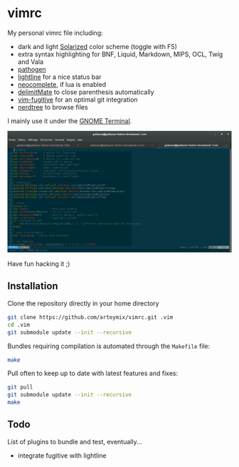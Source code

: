 vimrc
=====
My personal vimrc file including:
* dark and light [Solarized](http://ethanschoonover.com/solarized) color scheme (toggle with F5)
* extra syntax highlighting for BNF, Liquid, Markdown, MIPS, OCL, Twig and Vala
* [pathogen](https://github.com/tpope/vim-pathogen)
* [lightline](https://github.com/itchyny/lightline.vim) for a nice status bar
* [neocomplete](https://github.com/Shougo/neocomplete.vim), if lua is enabled
* [delimitMate](https://github.com/Raimondi/delimitMate) to close parenthesis automatically
* [vim-fugitive](https://github.com/tpope/vim-fugitive) for an optimal git integration
* [nerdtree](https://github.com/scrooloose/nerdtree) to browse files

I mainly use it under the
[GNOME Terminal](http://en.wikipedia.org/wiki/GNOME_Terminal).

![Preview with the dark solarized theme.](https://raw.githubusercontent.com/arteymix/vimrc/master/preview.png)

Have fun hacking it ;)

Installation
------------
Clone the repository directly in your home directory
```bash
git clone https://github.com/arteymix/vimrc.git .vim
cd .vim
git submodule update --init --recursive
```

Bundles requiring compilation is automated through the `Makefile` file:
```bash
make
```

Pull often to keep up to date with latest features and fixes:
```bash
git pull
git submodule update --init --recursive
make
```

Todo
----
List of plugins to bundle and test, eventually...
* integrate fugitive with lightline
